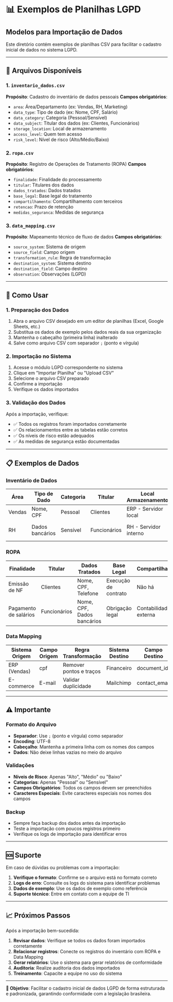 # 📊 Exemplos de Planilhas LGPD
## Modelos para Importação de Dados

Este diretório contém exemplos de planilhas CSV para facilitar o cadastro inicial de dados no sistema LGPD.

---

## 📁 **Arquivos Disponíveis**

### **1. `inventario_dados.csv`**
**Propósito**: Cadastro do inventário de dados pessoais
**Campos obrigatórios**:
- `area`: Área/Departamento (ex: Vendas, RH, Marketing)
- `data_type`: Tipo de dado (ex: Nome, CPF, Salário)
- `data_category`: Categoria (Pessoal/Sensível)
- `data_subject`: Titular dos dados (ex: Clientes, Funcionários)
- `storage_location`: Local de armazenamento
- `access_level`: Quem tem acesso
- `risk_level`: Nível de risco (Alto/Médio/Baixo)

### **2. `ropa.csv`**
**Propósito**: Registro de Operações de Tratamento (ROPA)
**Campos obrigatórios**:
- `finalidade`: Finalidade do processamento
- `titular`: Titulares dos dados
- `dados_tratados`: Dados tratados
- `base_legal`: Base legal do tratamento
- `compartilhamento`: Compartilhamento com terceiros
- `retencao`: Prazo de retenção
- `medidas_seguranca`: Medidas de segurança

### **3. `data_mapping.csv`**
**Propósito**: Mapeamento técnico de fluxo de dados
**Campos obrigatórios**:
- `source_system`: Sistema de origem
- `source_field`: Campo origem
- `transformation_rule`: Regra de transformação
- `destination_system`: Sistema destino
- `destination_field`: Campo destino
- `observation`: Observações (LGPD)

---

## 🔧 **Como Usar**

### **1. Preparação dos Dados**
1. Abra o arquivo CSV desejado em um editor de planilhas (Excel, Google Sheets, etc.)
2. Substitua os dados de exemplo pelos dados reais da sua organização
3. Mantenha o cabeçalho (primeira linha) inalterado
4. Salve como arquivo CSV com separador `;` (ponto e vírgula)

### **2. Importação no Sistema**
1. Acesse o módulo LGPD correspondente no sistema
2. Clique em "Importar Planilha" ou "Upload CSV"
3. Selecione o arquivo CSV preparado
4. Confirme a importação
5. Verifique os dados importados

### **3. Validação dos Dados**
Após a importação, verifique:
- ✅ Todos os registros foram importados corretamente
- ✅ Os relacionamentos entre as tabelas estão corretos
- ✅ Os níveis de risco estão adequados
- ✅ As medidas de segurança estão documentadas

---

## 📋 **Exemplos de Dados**

### **Inventário de Dados**
| Área | Tipo de Dado | Categoria | Titular | Local Armazenamento | Quem Tem Acesso | Risco |
|------|--------------|-----------|---------|-------------------|-----------------|-------|
| Vendas | Nome, CPF | Pessoal | Clientes | ERP - Servidor local | Vendas, Financeiro | Médio |
| RH | Dados bancários | Sensível | Funcionários | RH - Servidor interno | RH, Contabilidade ext. | Alto |

### **ROPA**
| Finalidade | Titular | Dados Tratados | Base Legal | Compartilhamento | Retenção | Medidas de Segurança |
|------------|---------|----------------|------------|------------------|----------|---------------------|
| Emissão de NF | Clientes | Nome, CPF, Telefone | Execução de contrato | Não há | 5 anos | Criptografia, acesso restrito |
| Pagamento de salários | Funcionários | Nome, CPF, Dados bancários | Obrigação legal | Contabilidade externa | 10 anos | Backup seguro, senhas fortes |

### **Data Mapping**
| Sistema Origem | Campo Origem | Regra Transformação | Sistema Destino | Campo Destino | Observação |
|----------------|--------------|-------------------|-----------------|---------------|------------|
| ERP (Vendas) | cpf | Remover pontos e traços | Financeiro | document_id | Dado sensível |
| E-commerce | E-mail | Validar duplicidade | Mailchimp | contact_email | Consentimento necessário |

---

## ⚠️ **Importante**

### **Formato do Arquivo**
- **Separador**: Use `;` (ponto e vírgula) como separador
- **Encoding**: UTF-8
- **Cabeçalho**: Mantenha a primeira linha com os nomes dos campos
- **Dados**: Não deixe linhas vazias no meio do arquivo

### **Validações**
- **Níveis de Risco**: Apenas "Alto", "Médio" ou "Baixo"
- **Categorias**: Apenas "Pessoal" ou "Sensível"
- **Campos Obrigatórios**: Todos os campos devem ser preenchidos
- **Caracteres Especiais**: Evite caracteres especiais nos nomes dos campos

### **Backup**
- Sempre faça backup dos dados antes da importação
- Teste a importação com poucos registros primeiro
- Verifique os logs de importação para identificar erros

---

## 🆘 **Suporte**

Em caso de dúvidas ou problemas com a importação:

1. **Verifique o formato**: Confirme se o arquivo está no formato correto
2. **Logs de erro**: Consulte os logs do sistema para identificar problemas
3. **Dados de exemplo**: Use os dados de exemplo como referência
4. **Suporte técnico**: Entre em contato com a equipe de TI

---

## 📈 **Próximos Passos**

Após a importação bem-sucedida:

1. **Revisar dados**: Verifique se todos os dados foram importados corretamente
2. **Relacionar registros**: Conecte os registros do inventário com ROPA e Data Mapping
3. **Gerar relatórios**: Use o sistema para gerar relatórios de conformidade
4. **Auditoria**: Realize auditoria dos dados importados
5. **Treinamento**: Capacite a equipe no uso do sistema

---

**🎯 Objetivo**: Facilitar o cadastro inicial de dados LGPD de forma estruturada e padronizada, garantindo conformidade com a legislação brasileira.